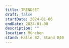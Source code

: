 ```yaml
---
title: TRENDSET
draft: false
startDate: 2024-01-06
endDate: 2024-01-08
description: ""
location: München
stand: Halle B2, Stand B40
---
```

